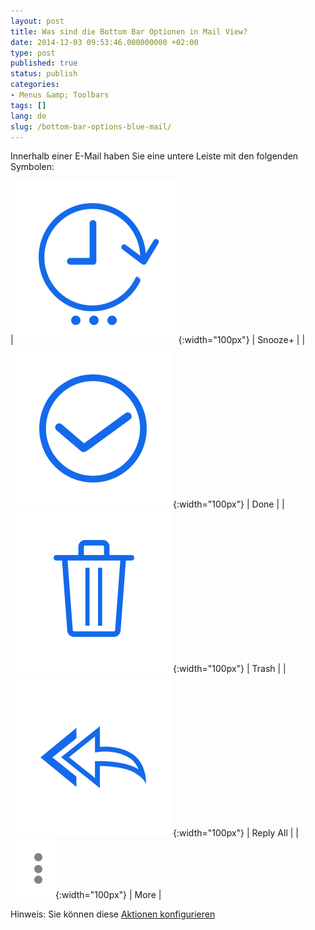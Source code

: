 ```yaml
---
layout: post
title: Was sind die Bottom Bar Optionen in Mail View?
date: 2014-12-03 09:53:46.000000000 +02:00
type: post
published: true
status: publish
categories:
- Menus &amp; Toolbars
tags: []
lang: de
slug: /bottom-bar-options-blue-mail/
---
```


Innerhalb einer E-Mail haben Sie eine untere Leiste mit den folgenden Symbolen:

| ![Action Later](/assets/ic_action_later-.png){:width="100px"} | Snooze+ |
| ![Action Done](/assets/ic_action_done.png){:width="100px"} | Done |
| ![Trash](/assets/folder_trash.png){:width="100px"} | Trash |
| ![Reply](/assets/ic_action_reply_all.png){:width="100px"} | Reply All |
| ![More](/assets/ic_action_overflow.png){:width="100px"} | More |

Hinweis: Sie können diese [Aktionen konfigurieren](/how-to-configure-the-bottom-bar-actions/)
